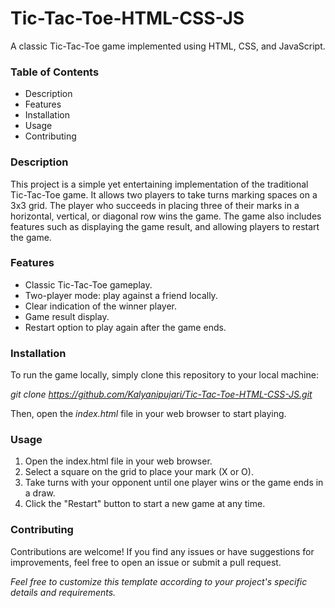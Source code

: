 # Tic-Tac-Toe-HTML-CSS-JS
A classic Tic-Tac-Toe game implemented using HTML, CSS, and JavaScript.

### Table of Contents
* Description
* Features
* Installation
* Usage
* Contributing

### Description
This project is a simple yet entertaining implementation of the traditional Tic-Tac-Toe game. It allows two players to take turns marking spaces on a 3x3 grid. The player who succeeds in placing three of their marks in a horizontal, vertical, or diagonal row wins the game. The game also includes features such as displaying the game result, and allowing players to restart the game.

### Features
- Classic Tic-Tac-Toe gameplay.
- Two-player mode: play against a friend locally.
- Clear indication of the winner player.
- Game result display.
- Restart option to play again after the game ends.

### Installation
To run the game locally, simply clone this repository to your local machine:

*git clone https://github.com/Kalyanipujari/Tic-Tac-Toe-HTML-CSS-JS.git*

Then, open the *index.html* file in your web browser to start playing.

### Usage
1. Open the index.html file in your web browser.
2. Select a square on the grid to place your mark (X or O).
3. Take turns with your opponent until one player wins or the game ends in a draw.
4. Click the "Restart" button to start a new game at any time.

### Contributing
Contributions are welcome! If you find any issues or have suggestions for improvements, feel free to open an issue or submit a pull request.

*Feel free to customize this template according to your project's specific details and requirements.*
